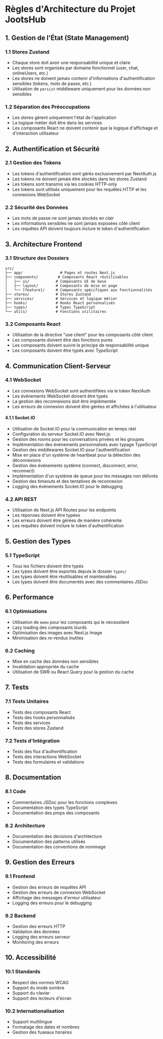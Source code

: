 # Règles d'Architecture du Projet JootsHub

## 1. Gestion de l'État (State Management)

### 1.1 Stores Zustand
- Chaque store doit avoir une responsabilité unique et claire
- Les stores sont organisés par domaine fonctionnel (user, chat, onlineUsers, etc.)
- Les stores ne doivent jamais contenir d'informations d'authentification sensibles (tokens, mots de passe, etc.)
- Utilisation de `persist` middleware uniquement pour les données non sensibles

### 1.2 Séparation des Préoccupations
- Les stores gèrent uniquement l'état de l'application
- La logique métier doit être dans les services
- Les composants React ne doivent contenir que la logique d'affichage et d'interaction utilisateur

## 2. Authentification et Sécurité

### 2.1 Gestion des Tokens
- Les tokens d'authentification sont gérés exclusivement par NextAuth.js
- Les tokens ne doivent jamais être stockés dans les stores Zustand
- Les tokens sont transmis via les cookies HTTP-only
- Les tokens sont utilisés uniquement pour les requêtes HTTP et les connexions WebSocket

### 2.2 Sécurité des Données
- Les mots de passe ne sont jamais stockés en clair
- Les informations sensibles ne sont jamais exposées côté client
- Les requêtes API doivent toujours inclure le token d'authentification

## 3. Architecture Frontend

### 3.1 Structure des Dossiers
```
src/
├── app/                 # Pages et routes Next.js
├── components/         # Composants React réutilisables
│   ├── ui/            # Composants UI de base
│   ├── layout/        # Composants de mise en page
│   └── [feature]/     # Composants spécifiques aux fonctionnalités
├── stores/            # Stores Zustand
├── services/          # Services et logique métier
├── hooks/             # Hooks React personnalisés
├── types/             # Types TypeScript
└── utils/             # Fonctions utilitaires
```

### 3.2 Composants React
- Utilisation de la directive "use client" pour les composants côté client
- Les composants doivent être des fonctions pures
- Les composants doivent suivre le principe de responsabilité unique
- Les composants doivent être typés avec TypeScript

## 4. Communication Client-Serveur

### 4.1 WebSocket
- Les connexions WebSocket sont authentifiées via le token NextAuth
- Les événements WebSocket doivent être typés
- La gestion des reconnexions doit être implémentée
- Les erreurs de connexion doivent être gérées et affichées à l'utilisateur

#### 4.1.1 Socket.IO
- Utilisation de Socket.IO pour la communication en temps réel
- Configuration du serveur Socket.IO avec Next.js
- Gestion des rooms pour les conversations privées et les groupes
- Implémentation des événements personnalisés avec typage TypeScript
- Gestion des middlewares Socket.IO pour l'authentification
- Mise en place d'un système de heartbeat pour la détection des déconnexions
- Gestion des événements système (connect, disconnect, error, reconnect)
- Implémentation d'un système de queue pour les messages non délivrés
- Gestion des timeouts et des tentatives de reconnexion
- Logging des événements Socket.IO pour le debugging

### 4.2 API REST
- Utilisation de Next.js API Routes pour les endpoints
- Les réponses doivent être typées
- Les erreurs doivent être gérées de manière cohérente
- Les requêtes doivent inclure le token d'authentification

## 5. Gestion des Types

### 5.1 TypeScript
- Tous les fichiers doivent être typés
- Les types doivent être exportés depuis le dossier `types/`
- Les types doivent être réutilisables et maintenables
- Les types doivent être documentés avec des commentaires JSDoc

## 6. Performance

### 6.1 Optimisations
- Utilisation de `memo` pour les composants qui le nécessitent
- Lazy loading des composants lourds
- Optimisation des images avec Next.js Image
- Minimisation des re-rendus inutiles

### 6.2 Caching
- Mise en cache des données non sensibles
- Invalidation appropriée du cache
- Utilisation de SWR ou React Query pour la gestion du cache

## 7. Tests

### 7.1 Tests Unitaires
- Tests des composants React
- Tests des hooks personnalisés
- Tests des services
- Tests des stores Zustand

### 7.2 Tests d'Intégration
- Tests des flux d'authentification
- Tests des interactions WebSocket
- Tests des formulaires et validations

## 8. Documentation

### 8.1 Code
- Commentaires JSDoc pour les fonctions complexes
- Documentation des types TypeScript
- Documentation des props des composants

### 8.2 Architecture
- Documentation des décisions d'architecture
- Documentation des patterns utilisés
- Documentation des conventions de nommage

## 9. Gestion des Erreurs

### 9.1 Frontend
- Gestion des erreurs de requêtes API
- Gestion des erreurs de connexion WebSocket
- Affichage des messages d'erreur utilisateur
- Logging des erreurs pour le debugging

### 9.2 Backend
- Gestion des erreurs HTTP
- Validation des données
- Logging des erreurs serveur
- Monitoring des erreurs

## 10. Accessibilité

### 10.1 Standards
- Respect des normes WCAG
- Support du mode sombre
- Support du clavier
- Support des lecteurs d'écran

### 10.2 Internationalisation
- Support multilingue
- Formatage des dates et nombres
- Gestion des fuseaux horaires 